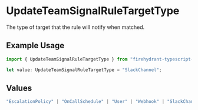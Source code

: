 # UpdateTeamSignalRuleTargetType

The type of target that the rule will notify when matched.

## Example Usage

```typescript
import { UpdateTeamSignalRuleTargetType } from "firehydrant-typescript-sdk/models/components";

let value: UpdateTeamSignalRuleTargetType = "SlackChannel";
```

## Values

```typescript
"EscalationPolicy" | "OnCallSchedule" | "User" | "Webhook" | "SlackChannel" | "MicrosoftTeamsChannel"
```